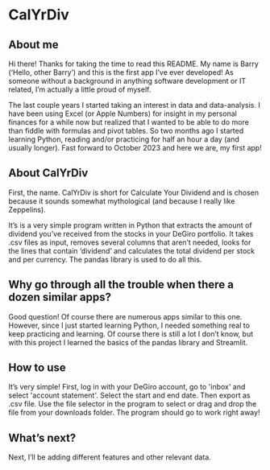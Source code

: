 # CalYrDiv

## About me

Hi there! Thanks for taking the time to read this README. My name is Barry (‘Hello, other Barry’) and this is the first app I’ve ever developed! As someone without a background in anything software development or IT related, I’m actually a little proud of myself.

The last couple years I started taking an interest in data and data-analysis. I have been using Excel (or Apple Numbers) for insight in my personal finances for a while now but realized that I wanted to be able to do more than fiddle with formulas and pivot tables. So two months ago I started learning Python, reading and/or practicing for half an hour a day (and usually longer). Fast forward to October 2023 and here we are, my first app!

## About CalYrDiv

First, the name. CalYrDiv is short for Calculate Your Dividend and is chosen because it sounds somewhat mythological (and because I really like Zeppelins).

It’s is a very simple program written in Python that extracts the amount of dividend you’ve received from the stocks in your DeGiro portfolio. It takes .csv files as input, removes several columns that aren’t needed, looks for the lines that contain ‘dividend’ and calculates the total dividend per stock and per currency. The pandas library is used to do all this.

## Why go through all the trouble when there a dozen similar apps?

Good question! Of course there are numerous apps similar to this one. However, since I just started learning Python, I needed something real to keep practicing and learning. Of course there is still a lot I don’t know, but with this project I learned the basics of the pandas library and Streamlit.

## How to use

It’s very simple! First, log in with your DeGiro account, go to 'inbox' and select 'account statement'. Select the start and end date. Then export as .csv file. Use the file selector in the program to select or drag and drop the file from your downloads folder. The program should go to work right away!

## What’s next?

Next, I’ll be adding different features and other relevant data.









